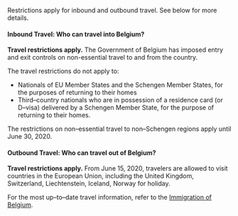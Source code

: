 Restrictions apply for inbound and outbound travel. See below for more details.

#### Inbound Travel: Who can travel into Belgium?

**Travel restrictions apply.** The Government of Belgium has imposed entry and exit controls on non-essential travel to and from the country.

The travel restrictions do not apply to:

- Nationals of EU Member States and the Schengen Member States, for the purposes of returning to their homes
- Third–country nationals who are in possession of a residence card (or D–visa) delivered by a Schengen Member State, for the purpose of returning to their homes.

The restrictions on non–essential travel to non–Schengen regions apply until June 30, 2020.

#### Outbound Travel: Who can travel out of Belgium?

**Travel restrictions apply.** From June 15, 2020, travelers are allowed to visit countries in the European Union, including the United Kingdom, Switzerland, Liechtenstein, Iceland, Norway for holiday.

For the most up–to–date travel information, refer to the [Immigration of Belgium](https://dofi.ibz.be/sites/dvzoe/EN/Pages/Travel-to-Belgium.aspx).

